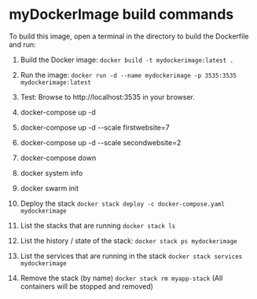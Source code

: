 # myDockerImage build commands
To build this image, open a terminal in the directory to build the Dockerfile and run:

1. Build the Docker image: `docker build -t mydockerimage:latest .`
2. Run the image: `docker run -d --name mydockerimage -p 3535:3535 mydockerimage:latest`
3. Test: Browse to http://localhost:3535 in your browser.


0. docker-compose up -d
0. docker-compose up -d --scale firstwebsite=7
0. docker-compose up -d --scale secondwebsite=2
0. docker-compose down
0. docker system info
0. docker swarm init

0. Deploy the stack `docker stack deploy -c docker-compose.yaml  mydockerimage`
0. List the stacks that are running `docker stack ls`
0. List the history / state of the stack: `docker stack ps mydockerimage`
0. List the services that are running in the stack `docker stack services mydockerimage`
0. Remove the stack (by name) `docker stack rm myapp-stack` (All containers will be stopped and removed)